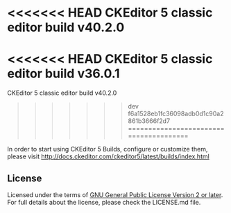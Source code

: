 <<<<<<< HEAD
CKEditor 5 classic editor build v40.2.0
=======
<<<<<<< HEAD
CKEditor 5 classic editor build v36.0.1
=======
CKEditor 5 classic editor build v40.2.0
>>>>>>> dev
>>>>>>> f6a1528eb1fc36098adb0d1c90a2861b3666f2d7
=======================================

In order to start using CKEditor 5 Builds, configure or customize them, please visit http://docs.ckeditor.com/ckeditor5/latest/builds/index.html

## License

Licensed under the terms of [GNU General Public License Version 2 or later](http://www.gnu.org/licenses/gpl.html).
For full details about the license, please check the LICENSE.md file.
